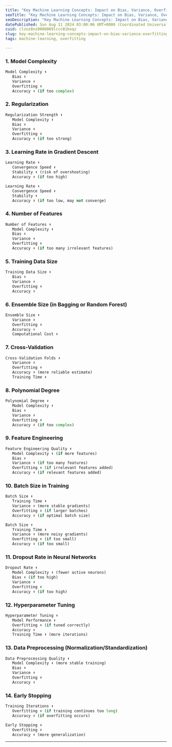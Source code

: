 ```yaml
---
title: "Key Machine Learning Concepts: Impact on Bias, Variance, Overfitting, and Accuracy💯"
seoTitle: "Key Machine Learning Concepts: Impact on Bias, Variance, Overfitting"
seoDescription: "Key Machine Learning Concepts: Impact on Bias, Variance, Overfitting, and Accuracy"
datePublished: Sun Aug 11 2024 03:00:06 GMT+0000 (Coordinated Universal Time)
cuid: clzoz8nz0000009lccc01bxqz
slug: key-machine-learning-concepts-impact-on-bias-variance-overfitting-and-accuracy
tags: machine-learning, overfitting

---
```


### 1\. Model Complexity

```python
Model Complexity ⬆️
   Bias ⬇️
   Variance ⬆️
   Overfitting ⬆️
   Accuracy ⬇️ (if too complex)
```

### 2\. Regularization

```python
Regularization Strength ⬆️
   Model Complexity ⬇️
   Bias ⬆️
   Variance ⬇️
   Overfitting ⬇️
   Accuracy ⬇️ (if too strong)
```

### 3\. Learning Rate in Gradient Descent

```python
Learning Rate ⬆️
   Convergence Speed ⬆️
   Stability ⬇️ (risk of overshooting)
   Accuracy ⬇️ (if too high)
```

```python
Learning Rate ⬇️
   Convergence Speed ⬇️
   Stability ⬆️
   Accuracy ⬇️ (if too low, may not converge)
```

### 4\. Number of Features

```python
Number of Features ⬆️
   Model Complexity ⬆️
   Bias ⬇️
   Variance ⬆️
   Overfitting ⬆️
   Accuracy ⬇️ (if too many irrelevant features)
```

### 5\. Training Data Size

```python
Training Data Size ⬆️
   Bias ⬇️
   Variance ⬇️
   Overfitting ⬇️
   Accuracy ⬆️
```

### 6\. Ensemble Size (in Bagging or Random Forest)

```python
Ensemble Size ⬆️
   Variance ⬇️
   Overfitting ⬇️
   Accuracy ⬆️
   Computational Cost ⬆️
```

### 7\. Cross-Validation

```python
Cross-Validation Folds ⬆️
   Variance ⬇️
   Overfitting ⬇️
   Accuracy ⬆️ (more reliable estimate)
   Training Time ⬆️
```

### 8\. Polynomial Degree

```python
Polynomial Degree ⬆️
   Model Complexity ⬆️
   Bias ⬇️
   Variance ⬆️
   Overfitting ⬆️
   Accuracy ⬇️ (if too complex)
```

### 9\. Feature Engineering

```python
Feature Engineering Quality ⬆️
   Model Complexity ⬆️ (if more features)
   Bias ⬇️
   Variance ⬆️ (if too many features)
   Overfitting ⬆️ (if irrelevant features added)
   Accuracy ⬆️ (if relevant features added)
```

### 10\. Batch Size in Training

```python
Batch Size ⬆️
   Training Time ⬆️
   Variance ⬇️ (more stable gradients)
   Overfitting ⬇️ (if larger batches)
   Accuracy ⬆️ (if optimal batch size)
```

```python
Batch Size ⬇️
   Training Time ⬇️
   Variance ⬆️ (more noisy gradients)
   Overfitting ⬆️ (if too small)
   Accuracy ⬇️ (if too small)
```

### 11\. Dropout Rate in Neural Networks

```python
Dropout Rate ⬆️
   Model Complexity ⬇️ (fewer active neurons)
   Bias ⬆️ (if too high)
   Variance ⬇️
   Overfitting ⬇️
   Accuracy ⬇️ (if too high)
```

### 12\. Hyperparameter Tuning

```python
Hyperparameter Tuning ⬆️
   Model Performance ⬆️
   Overfitting ⬇️ (if tuned correctly)
   Accuracy ⬆️
   Training Time ⬆️ (more iterations)
```

### 13\. Data Preprocessing (Normalization/Standardization)

```python
Data Preprocessing Quality ⬆️
   Model Complexity ⬇️ (more stable training)
   Bias ⬇️
   Variance ⬇️
   Overfitting ⬇️
   Accuracy ⬆️
```

### 14\. Early Stopping

```python
Training Iterations ⬆️
   Overfitting ⬆️ (if training continues too long)
   Accuracy ⬇️ (if overfitting occurs)
```

```python
Early Stopping ⬆️
   Overfitting ⬇️
   Accuracy ⬆️ (more generalization)
```

---